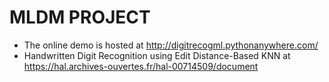 # MLDM PROJECT

- The online demo is hosted at http://digitrecogml.pythonanywhere.com/ 
- Handwritten Digit Recognition using Edit
Distance-Based KNN at https://hal.archives-ouvertes.fr/hal-00714509/document
